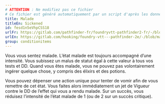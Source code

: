```yaml
---
# ATTENTION : Ne modifiez pas ce fichier
# Ce fichier est généré automatiquement par un script d'après les données du module Foundry VTT officiel et de sa traduction
title: Malade
titleEn: Sickened
id: fesd1n5eVhpCSS18
urlFr: https://gitlab.com/pathfinder-fr/foundryvtt-pathfinder2-fr/-/blob/master/data/classes/fesd1n5eVhpCSS18.htm
urlEn: https://gitlab.com/hooking/foundry-vtt---pathfinder-2e/-/blob/master/packs/data/classes.db/sickened.json
group: conditionitems
---
```

Vous vous sentez malade. L’état malade est toujours accompagné d’une intensité. Vous subissez un malus de statut égal à cette valeur à tous vos tests et DD. Quand vous êtes malade, vous ne pouvez pas volontairement ingérer quelque chose, y compris des élixirs et des potions.

Vous pouvez dépenser une action unique pour tenter de vomir afin de vous remettre de cet état. Vous faites alors immédiatement un jet de Vigueur contre le DD de l’effet qui vous a rendu malade. Sur un succès, vous réduisez l’intensité de l’état malade de 1 (ou de 2 sur un succès critique).


